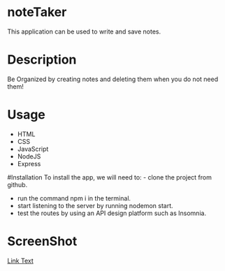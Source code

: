 # noteTaker
This application can be used to write and save notes.

# Description
Be Organized by creating notes and deleting them when you do not need them!

# Usage
- HTML
- CSS
- JavaScript
- NodeJS
- Express

#Installation
To install the app, we will need to: - clone the project from github. 
- run the command npm i in the terminal. 
- start listening to the server by running nodemon start. 
- test the routes by using an API design platform such as Insomnia.

# ScreenShot
[Link Text](./images/NoteTaker.png)



